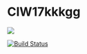 # CIW17kkkgg

<a href='http://localhost:8080/job/CI-W17/'><img src='http://localhost:8080/job/CI-W17/badge/icon'></a>



[![Build Status](http://localhost:8080/job/CI-W17/badge/icon)](http://localhost:8080/job/CI-W17/)
